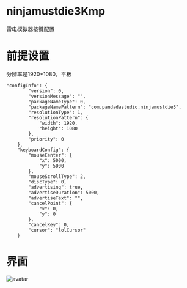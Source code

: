 # ninjamustdie3Kmp
雷电模拟器按键配置

# 前提设置
分辨率是1920*1080，平板
```
"configInfo": {
        "version": 0,
        "versionMessage": "",
        "packageNameType": 0,
        "packageNamePattern": "com.pandadastudio.ninjamustdie3",
        "resolutionType": 1,
        "resolutionPattern": {
            "width": 1920,
            "height": 1080
        },
        "priority": 0
    },
    "keyboardConfig": {
        "mouseCenter": {
            "x": 5000,
            "y": 5000
        },
        "mouseScrollType": 2,
        "discType": 0,
        "advertising": true,
        "advertiseDuration": 5000,
        "advertiseText": "",
        "cancelPoint": {
            "x": 0,
            "y": 0
        },
        "cancelKey": 0,
        "cursor": "lolCursor"
    }
```

# 界面
![avatar](https://img2020.cnblogs.com/blog/843428/202006/843428-20200614234518579-92796121.png)
